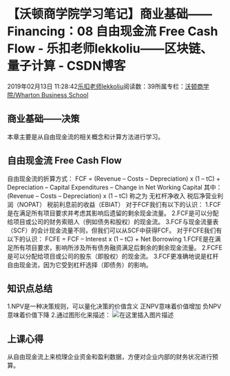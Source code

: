 
# 【沃顿商学院学习笔记】商业基础——Financing：08 自由现金流 Free Cash Flow - 乐扣老师lekkoliu——区块链、量子计算 - CSDN博客

2019年02月13日 11:28:42[乐扣老师lekkoliu](https://me.csdn.net/lsttoy)阅读数：39所属专栏：[沃顿商学院/Wharton Business School](https://blog.csdn.net/column/details/33347.html)



## 商业基础——决策
本章主要是从自由现金流的相关概念和计算方法进行学习。
## 自由现金流 Free Cash Flow
自由现金流的折算方式：
FCF = (Revenue – Costs – Depreciation) x (1 – tC) + Depreciation – Capital Expenditures – Change in Net Working Capital
其中：(Revenue – Costs – Depreciation) x (1 – tC) 称之为
无杠杆净收入
税后净营业利润（NOPAT）
税前利息前的收益（EBIAT）
对于FCF我们有以下的认识：
1.FCF是在满足所有项目要求并考虑其影响后遗留的剩余现金流量。
2.FCF是可以分配给项目或公司的财务索赔人（例如债务和股权）的现金流。
3.FCF与现金流量表（SCF）的会计现金流量不同，但我们可以从SCF中获得FCF。
对于FCFE我们有以下的认识：
FCFE = FCF – Interest x (1 – tC) + Net Borrowing
1.FCFE是在满足所有项目要求，影响所涉及所有债务融资满足后剩余的剩余现金流量。
2.FCFE是可以分配给项目或公司的股东（即股权）的现金流。
3.FCF更准确地说是杠杆自由现金流，因为它受到杠杆选择（即债务）的影响。
## 知识点总结
1.NPV是一种决策规则，可以量化决策的价值含义
正NPV意味着价值增加
负NPV意味着价值下降
2.通过图形化来描述：
![在这里插入图片描述](https://img-blog.csdnimg.cn/20190213112658532.png?x-oss-process=image/watermark,type_ZmFuZ3poZW5naGVpdGk,shadow_10,text_aHR0cHM6Ly9ibG9nLmNzZG4ubmV0L2xzdHRveQ==,size_16,color_FFFFFF,t_70)
## 上课心得
从自由现金流上来梳理企业资金和盈利数据，方便对企业内部的财务状况进行预算。

